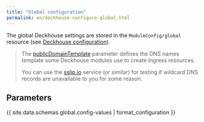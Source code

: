 ```yaml
---
title: "Global configuration"
permalink: en/deckhouse-configure-global.html
---
```


The global Deckhouse settings are stored in the `ModuleConfig/global` resource (see [Deckhouse configuration](./#deckhouse-configuration)).

> The [publicDomainTemplate](#parameters-modules-publicdomaintemplate) parameter defines the DNS names template some Deckhouse modules use to create Ingress resources.
>
> You can use the [sslip.io](https://sslip.io/) service (or similar) for testing if wildcard DNS records are unavailable to you for some reason.

## Parameters

{{ site.data.schemas.global.config-values | format_configuration }}
